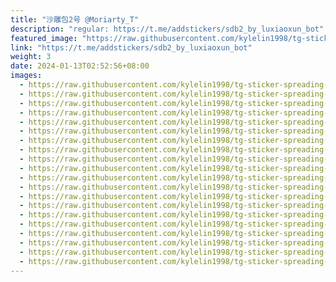 ```yaml
---
title: "沙雕包2号 @Moriarty_T"
description: "regular: https://t.me/addstickers/sdb2_by_luxiaoxun_bot"
featured_image: "https://raw.githubusercontent.com/kylelin1998/tg-sticker-spreading-worldwide-images/main/img/5c0840e9-9eca-4ab2-806e-571783ddeac8.jpg"
link: "https://t.me/addstickers/sdb2_by_luxiaoxun_bot"
weight: 3
date: 2024-01-13T02:52:56+08:00
images:
  - https://raw.githubusercontent.com/kylelin1998/tg-sticker-spreading-worldwide-images/main/img/5c0840e9-9eca-4ab2-806e-571783ddeac8.jpg
  - https://raw.githubusercontent.com/kylelin1998/tg-sticker-spreading-worldwide-images/main/img/693f1612-9361-4ef2-b52a-ffc4db99ea76.jpg
  - https://raw.githubusercontent.com/kylelin1998/tg-sticker-spreading-worldwide-images/main/img/0d7c53eb-f776-41b6-8b97-a122f3e74eb1.jpg
  - https://raw.githubusercontent.com/kylelin1998/tg-sticker-spreading-worldwide-images/main/img/d9534848-4eed-4018-b842-d65a5d81544c.jpg
  - https://raw.githubusercontent.com/kylelin1998/tg-sticker-spreading-worldwide-images/main/img/d1736eb6-c203-43d2-9572-cd9cd31a19c9.jpg
  - https://raw.githubusercontent.com/kylelin1998/tg-sticker-spreading-worldwide-images/main/img/b0f794af-6590-406a-942e-86647e7b310d.jpg
  - https://raw.githubusercontent.com/kylelin1998/tg-sticker-spreading-worldwide-images/main/img/07585201-8553-41c6-91d6-0a9cdd5d853f.jpg
  - https://raw.githubusercontent.com/kylelin1998/tg-sticker-spreading-worldwide-images/main/img/4fe6e339-87f7-40b5-824e-e484a3cf6a81.jpg
  - https://raw.githubusercontent.com/kylelin1998/tg-sticker-spreading-worldwide-images/main/img/9ea0cccc-0695-439e-b981-bb08827413e7.jpg
  - https://raw.githubusercontent.com/kylelin1998/tg-sticker-spreading-worldwide-images/main/img/320c84c0-a3a8-4f41-80e9-edbeea4946cf.jpg
  - https://raw.githubusercontent.com/kylelin1998/tg-sticker-spreading-worldwide-images/main/img/3df59730-0104-4a20-97d9-dba34ce9f34b.jpg
  - https://raw.githubusercontent.com/kylelin1998/tg-sticker-spreading-worldwide-images/main/img/21c47c0e-4751-4e77-9035-5e7cf4c0b760.jpg
  - https://raw.githubusercontent.com/kylelin1998/tg-sticker-spreading-worldwide-images/main/img/3b7861ec-ed10-41e2-ab51-b72cfc6d6591.jpg
  - https://raw.githubusercontent.com/kylelin1998/tg-sticker-spreading-worldwide-images/main/img/a0b4a262-135b-47af-bf94-19154786bc95.jpg
  - https://raw.githubusercontent.com/kylelin1998/tg-sticker-spreading-worldwide-images/main/img/6c295487-87f5-433c-a5d6-c8adf59534ba.jpg
  - https://raw.githubusercontent.com/kylelin1998/tg-sticker-spreading-worldwide-images/main/img/22101044-4522-435e-ab3f-3a76d06d99b0.jpg
  - https://raw.githubusercontent.com/kylelin1998/tg-sticker-spreading-worldwide-images/main/img/3497b8ff-f8d1-4473-ba2c-b611c515253a.jpg
  - https://raw.githubusercontent.com/kylelin1998/tg-sticker-spreading-worldwide-images/main/img/44ccdbf8-ee6f-423b-aabf-67f203112d15.jpg
  - https://raw.githubusercontent.com/kylelin1998/tg-sticker-spreading-worldwide-images/main/img/a929f5df-75e5-46c2-b13a-015a34eb1361.jpg
  - https://raw.githubusercontent.com/kylelin1998/tg-sticker-spreading-worldwide-images/main/img/c3a2cbf4-3d5a-4060-8bc3-618364d3b754.jpg
---
```

